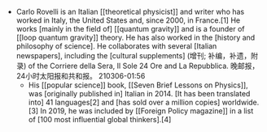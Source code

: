 - Carlo Rovelli is an Italian [[theoretical physicist]] and writer who has worked in Italy, the United States and, since 2000, in France.[1] He works [mainly in the field of] [[quantum gravity]] and is a founder of [[loop quantum gravity]] theory. He has also worked in the [history and philosophy of science]. He collaborates with several [Italian newspapers], including the [cultural supplements] (增刊; 补编，补遗，附录) of the Corriere della Sera, Il Sole 24 Ore and La Repubblica. 晚邮报，24小时太阳报和共和报。
210306-01:56
    - His [[popular science]] book, [[Seven Brief Lessons on Physics]], was [originally published in] Italian in 2014. [It has been translated into] 41 languages[2] and [has sold over a million copies] worldwide.[3] In 2019, he was included by [[Foreign Policy magazine]] in a list of [100 most influential global thinkers].[4]
